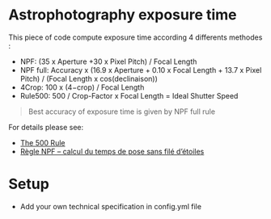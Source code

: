 # Astrophotography exposure time

This piece of code compute exposure time according 4 differents methodes :


- NPF: (35 x Aperture +30 x Pixel Pitch) / Focal Length​​ 
- NPF full: Accuracy x (16.9 x Aperture + 0.10 x Focal Length + 13.7 x Pixel Pitch) / (Focal Length x cos(declinaison))
- 4Crop: 100 x (4−crop​) / Focal Length
- Rule500: 500 / Crop-Factor x Focal Length = Ideal Shutter Speed 

> Best accuracy of exposure time is given by NPF full rule

For details please see: 
- [The 500 Rule](https://astrobackyard.com/the-500-rule/)
- [Règle NPF – calcul du temps de pose sans filé d’étoiles](https://sahavre.fr/wp/regle-npf-rule/)

# Setup

- Add your own technical specification in config.yml file